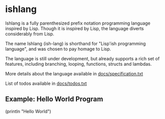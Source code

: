 # ishlang
Ishlang is a fully parenthesized prefix notation programming language inspired by Lisp. Though it is inspired by Lisp, the language diverts considerably from Lisp.

The name Ishlang (ish-lang) is shorthand for "Lisp'ish programming language", and was chosen to pay homage to Lisp.

The language is still under development, but already supports a rich set of features, including branching, looping, functions, structs and lambdas.

More details about the language available in [docs/specification.txt](docs/specification.txt)

List of todos available in [docs/todos.txt](docs/todos.txt)

## Example: Hello World Program
(println "Hello World")
